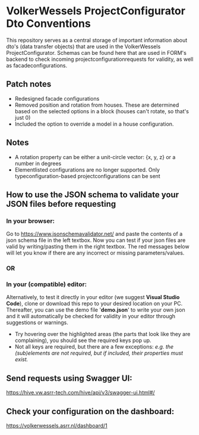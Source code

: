 # VolkerWessels ProjectConfigurator Dto Conventions

This repository serves as a central storage of important information about dto's (data transfer objects) that are used in the VolkerWessels ProjectConfigurator. Schemas can be found here that are used in FORM's backend to check incoming projectconfigurationrequests for validity, as well as facadeconfigurations.

## Patch notes
- Redesigned facade configurations
- Removed position and rotation from houses. These are determined based on the selected options in a block (houses can't rotate, so that's just 0)
- Included the option to override a model in a house configuration.

## Notes
- A rotation property can be either a unit-circle vector: {x, y, z} or a number in degrees
- Elementlisted configurations are no longer supported. Only typeconfiguration-based projectconfigurations can be sent

## How to use the JSON schema to validate your JSON files before requesting
### In your browser:
Go to https://www.jsonschemavalidator.net/ and paste the contents of a json schema file in the left textbox. Now you can test if your json files are valid by writing/pasting them in the right textbox. The red messages below will let you know if there are any incorrect or missing parameters/values.
### OR
### In your (compatible) editor:
Alternatively, to test it directly in your editor (we suggest <b>Visual Studio Code</b>), clone or download this repo to your desired location on your PC. Thereafter, you can use the demo file '<b>demo.json</b>' to write your own json and it will automatically be checked for validity in your editor through suggestions or warnings.<br/>
- Try hovering over the highlighted areas (the parts that look like they are complaining), you should see the required keys pop up.
- Not all keys are required, but there are a few exceptions: <i>e.g. the (sub)elements are not required, but if included, their properties must exist.</i>

## Send requests using Swagger UI:
https://hive.vw.asrr-tech.com/hive/api/v3/swagger-ui.html#/

## Check your configuration on the dashboard:
https://volkerwessels.asrr.nl/dashboard/1
